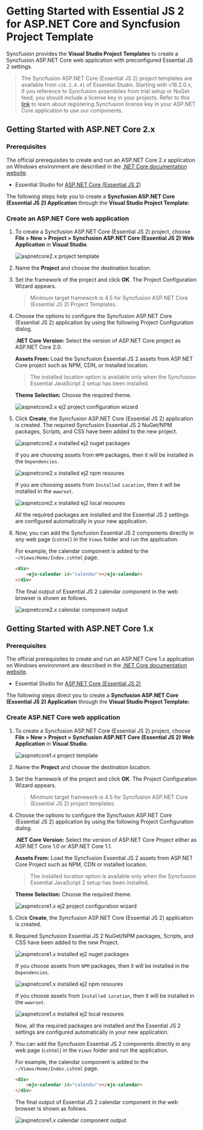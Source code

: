 <!-- markdownlint-disable MD024 -->

# Getting Started with Essential JS 2 for ASP.NET Core and Syncfusion Project Template

Syncfusion provides the **Visual Studio Project Templates** to create a Syncfusion ASP.NET Core web application with preconfigured Essential JS 2 settings.

> The Syncfusion ASP.NET Core (Essential JS 2) project templates are available from `v16.2.0.41` of Essential Studio.
> Starting with v16.2.0.x, if you reference to Syncfusion assemblies from trial setup or NuGet feed, you should include a license key in your projects. Refer to this [link](https://help.syncfusion.com/common/essential-studio/licensing/license-key) to learn about registering Syncfusion license key in your ASP.NET Core application to use our components.

## Getting Started with ASP.NET Core 2.x

### Prerequisites

The official prerequisites to create and run an ASP.NET Core 2.x application on Windows environment are described in the [.NET Core documentation website](https://docs.microsoft.com/en-us/dotnet/core/windows-prerequisites?tabs=netcore2x).

* Essential Studio for [ASP.NET Core (Essential JS 2)](https://www.syncfusion.com/downloads/aspnetcore-js2/)

The following steps help you to create a **Syncfusion ASP.NET Core (Essential JS 2) Application** through the **Visual Studio Project Template:**

### Create an ASP.NET Core web application

1. To create a Syncfusion ASP.NET Core (Essential JS 2) project, choose **File > New > Project > Syncfusion ASP.NET Core (Essential JS 2) Web Application** in **Visual Studio**.

    ![aspnetcore2.x project template](images/aspnetcore-ej2-project-template.png)

2. Name the **Project** and choose the destination location.

3. Set the framework of the project and click **OK**. The Project Configuration Wizard appears.

    > Minimum target framework is 4.5 for Syncfusion ASP.NET Core (Essential JS 2) Project Templates.

4. Choose the options to configure the Syncfusion ASP.NET Core (Essential JS 2) application by using the following Project Configuration dialog.

    **.NET Core Version:** Select the version of ASP.NET Core project as ASP.NET Core 2.0.

    **Assets From:** Load the Syncfusion Essential JS 2 assets from ASP.NET Core project such as NPM, CDN, or installed location.

    > The installed location option is available only when the Syncfusion Essential JavaScript 2 setup has been installed.

    **Theme Selection:** Choose the required theme.

    ![aspnetcore2.x ej2 project configuration wizard](images/aspnetcore2x-ej2-project-config.png)

5. Click **Create**, the Syncfusion ASP.NET Core (Essential JS 2) application is created. The required Syncfusion Essential JS 2 NuGet/NPM packages, Scripts, and CSS have been added to the new project.

    ![aspnetcore2.x installed ej2 nuget packages](images/aspnetcore2x-ej2-nuget-packages.png)

    If you are choosing assets from `NPM` packages, then it will be installed in the `Dependencies`.

    ![aspnetcore2.x installed ej2 npm resoures](images/aspnetcore-ej2-npm.png)

    If you are choosing assets from `Installed Location`, then it will be installed in the `wwwroot`.

    ![aspnetcore2.x installed ej2 local resoures](images/aspnetcore-ej2-local-resources.png)

    All the required packages are installed and the Essential JS 2 settings are configured automatically in your new application.

6. Now, you can add the Syncfusion Essential JS 2 components directly in any web page (`cshtml`) in the `Views` folder and run the application.

    For example, the calendar component is added to the `~/Views/Home/Index.cshtml` page.

    ```html
    <div>
        <ejs-calendar id="calendar"></ejs-calendar>
    </div>
    ```

    The final output of Essential JS 2 calendar component in the web browser is shown as follows.

    ![aspnetcore2.x calendar component output](images/aspnetcore-bootstrap-calendar.png)

## Getting Started with ASP.NET Core 1.x

### Prerequisites

The official prerequisites to create and run an ASP.NET Core 1.x application on Windows environment are described in the [.NET Core documentation website](https://docs.microsoft.com/en-us/dotnet/core/windows-prerequisites?tabs=netcore1x).

* Essential Studio for [ASP.NET Core (Essential JS 2)](https://www.syncfusion.com/downloads/aspnetcore-js2/)

The following steps direct you to create a **Syncfusion ASP.NET Core (Essential JS 2) Application** through the **Visual Studio Project Template:**

### Create ASP.NET Core web application

1. To create a Syncfusion ASP.NET Core (Essential JS 2) project, choose **File > New > Project > Syncfusion ASP.NET Core (Essential JS 2) Web Application** in **Visual Studio**.

    ![aspnetcore1.x project template](images/aspnetcore-ej2-project-template.png)

2. Name the **Project** and choose the destination location.

3. Set the framework of the project and click **OK**. The Project Configuration Wizard appears.

   > Minimum target framework is 4.5 for Syncfusion ASP.NET Core (Essential JS 2) project templates.

4. Choose the options to configure the Syncfusion ASP.NET Core (Essential JS 2) application by using the following Project Configuration dialog.

    **.NET Core Version:** Select the version of ASP.NET Core Project either as ASP.NET Core 1.0 or ASP.NET Core 1.1.

    **Assets From:** Load the Syncfusion Essential JS 2 assets from ASP.NET Core Project such as NPM, CDN or installed location.

    > The installed location option is available only when the Syncfusion Essential JavaScript 2 setup has been installed.

    **Theme Selection:** Choose the required theme.

    ![aspnetcore1.x ej2 project configuration wizard](images/aspnetcore1x-ej2-project-config.png)

5. Click **Create**, the Syncfusion ASP.NET Core (Essential JS 2) application is created.

6. Required Syncfusion Essential JS 2 NuGet/NPM packages, Scripts, and CSS have been added to the new Project.

    ![aspnetcore1.x installed ej2 nuget packages](images/aspnetcore1x-ej2-nuget-packages.png)

    If you choose assets from `NPM` packages, then it will be installed in the `Dependencies`.

    ![aspnetcore1.x installed ej2 npm resoures](images/aspnetcore-ej2-npm.png)

    If you choose assets from `Installed Location`, then it will be installed in the `wwwroot`.

    ![aspnetcore1.x installed ej2 local resoures](images/aspnetcore-ej2-local-resources.png)

    Now, all the required packages are installed and the Essential JS 2 settings are configured automatically in your new application.

7. You can add the Syncfusion Essential JS 2 components directly in any web page (`cshtml`) in the `Views` folder and run the application.

    For example, the calendar component is added to the `~/Views/Home/Index.cshtml` page.

    ```html
    <div>
        <ejs-calendar id="calendar"></ejs-calendar>
    </div>
    ```

    The final output of Essential JS 2 calendar component in the web browser is shown as follows.

    ![aspnetcore1.x calendar component output](images/aspnetcore-bootstrap-calendar.png)
